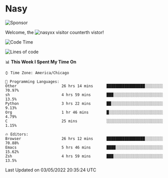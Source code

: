 # Nasy

<!--
<p align="center">
<img height="200" src="https://github-readme-stats.vercel.app/api?username=nasyxx&count_private=true&show_icons=true&theme=dracula&include_all_commits=true"/>
<img height="200" src="https://github-readme-stats.vercel.app/api/top-langs/?username=nasyxx&theme=dracula&hide=html,jupyter+notebook&count_private=true&show_icons=true"/>
</p>

  
----------------
-->

![Sponsor](https://img.shields.io/static/v1.svg?label=Sponsor&message=%E2%9D%A4&logo=GitHub&style=flat&color=pink)
 
Welcome, the ![nasyxx visitor counter](https://count.getloli.com/get/@nasyxx?theme=rule34)th vistor!
 
<!--START_SECTION:waka-->
![Code Time](http://img.shields.io/badge/Code%20Time-2%2C313%20hrs%2010%20mins-blue)

![Lines of code](https://img.shields.io/badge/From%20Hello%20World%20I%27ve%20Written-5%20Million%20lines%20of%20code-blue)

📊 **This Week I Spent My Time On** 

```text
⌚︎ Time Zone: America/Chicago

💬 Programming Languages: 
Other                    26 hrs 14 mins      █████████████████░░░░░░░░   70.97% 
sh                       4 hrs 59 mins       ███░░░░░░░░░░░░░░░░░░░░░░   13.5% 
Python                   3 hrs 22 mins       ██░░░░░░░░░░░░░░░░░░░░░░░   9.13% 
Org                      1 hr 46 mins        █░░░░░░░░░░░░░░░░░░░░░░░░   4.79% 
C                        25 mins             ░░░░░░░░░░░░░░░░░░░░░░░░░   1.15%

🔥 Editors: 
Browser                  26 hrs 12 mins      █████████████████░░░░░░░░   70.88% 
Emacs                    5 hrs 46 mins       ████░░░░░░░░░░░░░░░░░░░░░   15.62% 
Zsh                      4 hrs 59 mins       ███░░░░░░░░░░░░░░░░░░░░░░   13.5%

```


 Last Updated on 03/05/2022 20:35:24 UTC
<!--END_SECTION:waka-->

<!-- ![visitors](https://visitor-badge.laobi.icu/badge?page_id=nasyxx.nasyxx) -->

